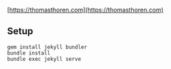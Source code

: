 [https://thomasthoren.com](https://thomasthoren.com)

## Setup

```shell
gem install jekyll bundler
bundle install
bundle exec jekyll serve
```

